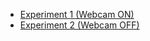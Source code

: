 
* [Experiment 1 (Webcam ON)](https://kiran-nicole-rai.github.io/meeting-1)
* [Experiment 2 (Webcam OFF)](https://kiran-nicole-rai.github.io/meeting-2)
